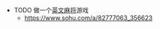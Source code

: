 - TODO 做一个[英文麻将](https://tw.news.yahoo.com/%E8%8B%B1%E8%AA%9E%E9%BA%BB%E5%B0%87%E5%85%A5%E4%B8%AD%E5%AD%B8%E8%AA%B2%E5%A0%82-%E5%8A%A9%E5%AD%B8%E7%94%9F%E8%83%8C%E5%96%AE%E5%AD%97-033417379.html?guccounter=1&guce_referrer=aHR0cHM6Ly93d3cuZ29vZ2xlLmNvbS8&guce_referrer_sig=AQAAABlhe777buinlE6-hbMDEZFyQV7fkmmJEMY-d8x0_BB7N25eLSpy1CL8OEAEF_wb9deX_Qp4uLJqG3iIJg7J4zsBqKMLOJjjR6SoHxNM7SNNUh7dEfFVjzXBeWca4sOJ49wXf8yVNUWHzqPdOAGTF56eafffi3J0bdXiLUXzpTTr)游戏
	- https://www.sohu.com/a/82777063_356623
